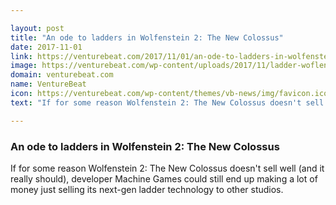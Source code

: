 ```yaml
---

layout: post
title: "An ode to ladders in Wolfenstein 2: The New Colossus"
date: 2017-11-01
link: https://venturebeat.com/2017/11/01/an-ode-to-ladders-in-wolfenstein-2-the-new-colossus/
image: https://venturebeat.com/wp-content/uploads/2017/11/ladder-woflenstein-2.png?fit=780%2C439&strip=all
domain: venturebeat.com
name: VentureBeat
icon: https://venturebeat.com/wp-content/themes/vb-news/img/favicon.ico
text: "If for some reason Wolfenstein 2: The New Colossus doesn't sell well (and it really should), developer Machine Games could still end up making a lot of money just selling its next-gen ladder technology to other studios."

---
```


### An ode to ladders in Wolfenstein 2: The New Colossus

If for some reason Wolfenstein 2: The New Colossus doesn't sell well (and it really should), developer Machine Games could still end up making a lot of money just selling its next-gen ladder technology to other studios.
